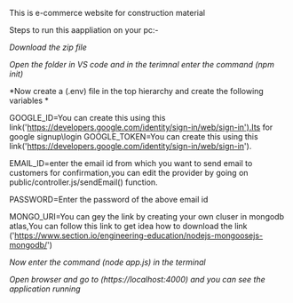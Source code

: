 This is e-commerce website for construction material

Steps to run this aappliation on your pc:-

*Download the zip file*

*Open the folder in VS code and in the terimnal enter the command (npm init)*

*Now create a (.env) file in the top hierarchy and create the following variables *

GOOGLE_ID=You can create this using this link('https://developers.google.com/identity/sign-in/web/sign-in').Its for google signup\login
GOOGLE_TOKEN=You can create this using this link('https://developers.google.com/identity/sign-in/web/sign-in').

EMAIL_ID=enter the email id from which you want to send email to customers for confirmation,you can edit the provider by going on public/controller.js/sendEmail() function.

PASSWORD=Enter the password of the above email id

MONGO_URI=You can gey the link by creating your own cluser in mongodb atlas,You can follow this link to get idea how to download the link ('https://www.section.io/engineering-education/nodejs-mongoosejs-mongodb/')

*Now enter the command (node app.js) in the terminal*

*Open browser and go to (https://localhost:4000) and you can see the application running*